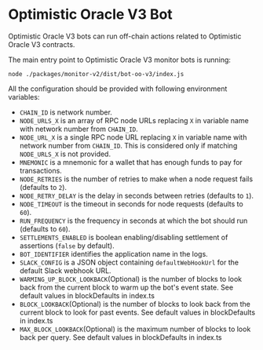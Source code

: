 # Optimistic Oracle V3 Bot

Optimistic Oracle V3 bots can run off-chain actions related to Optimistic Oracle V3 contracts.

The main entry point to Optimistic Oracle V3 monitor bots is running:

```
node ./packages/monitor-v2/dist/bot-oo-v3/index.js
```

All the configuration should be provided with following environment variables:

- `CHAIN_ID` is network number.
- `NODE_URLS_X` is an array of RPC node URLs replacing `X` in variable name with network number from `CHAIN_ID`.
- `NODE_URL_X` is a single RPC node URL replacing `X` in variable name with network number from `CHAIN_ID`. This is
  considered only if matching `NODE_URLS_X` is not provided.
- `MNEMONIC` is a mnemonic for a wallet that has enough funds to pay for transactions.
- `NODE_RETRIES` is the number of retries to make when a node request fails (defaults to `2`).
- `NODE_RETRY_DELAY` is the delay in seconds between retries (defaults to `1`).
- `NODE_TIMEOUT` is the timeout in seconds for node requests (defaults to `60`).
- `RUN_FREQUENCY` is the frequency in seconds at which the bot should run (defaults to `60`).
- `SETTLEMENTS_ENABLED` is boolean enabling/disabling settlement of assertions (`false` by default).
- `BOT_IDENTIFIER` identifies the application name in the logs.
- `SLACK_CONFIG` is a JSON object containing `defaultWebHookUrl` for the default Slack webhook URL.
- `WARMING_UP_BLOCK_LOOKBACK`(Optional) is the number of blocks to look back from the current block to warm up the bot's event state.
  See default values in blockDefaults in index.ts
- `BLOCK_LOOKBACK`(Optional) is the number of blocks to look back from the current block to look for past events.
  See default values in blockDefaults in index.ts
- `MAX_BLOCK_LOOKBACK`(Optional) is the maximum number of blocks to look back per query.
  See default values in blockDefaults in index.ts

